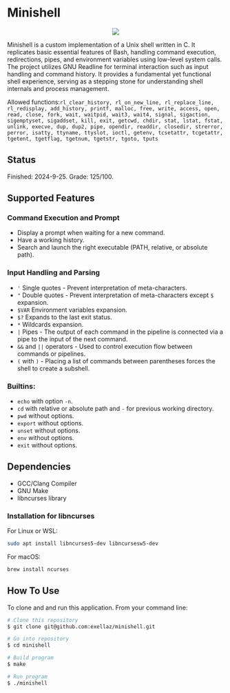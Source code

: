
# Minishell

<p align="center">
	<img src="https://github.com/user-attachments/assets/f66b33b1-7de1-47ab-9d8a-0fc64063ed43"
</p>

Minishell is a custom implementation of a Unix shell written in C. It replicates basic essential features of Bash, handling command execution, redirections, pipes, and environment variables using low-level system calls. The project utilizes GNU Readline for terminal interaction such as input handling and command history. It provides a fundamental yet functional shell experience, serving as a stepping stone for understanding shell internals and process management.

Allowed functions:`rl_clear_history, rl_on_new_line,
rl_replace_line, rl_redisplay, add_history,
printf, malloc, free, write, access, open, read,
close, fork, wait, waitpid, wait3, wait4, signal,
sigaction, sigemptyset, sigaddset, kill, exit,
getcwd, chdir, stat, lstat, fstat, unlink, execve,
dup, dup2, pipe, opendir, readdir, closedir,
strerror, perror, isatty, ttyname, ttyslot, ioctl,
getenv, tcsetattr, tcgetattr, tgetent, tgetflag,
tgetnum, tgetstr, tgoto, tputs`

## Status
Finished: 2024-9-25. Grade: 125/100.

## Supported Features

### Command Execution and Prompt
- Display a prompt when waiting for a new command.
- Have a working history.
- Search and launch the right executable (PATH, relative, or absolute path).

### Input Handling and Parsing
- `'` Single quotes - Prevent interpretation of meta-characters.
- `"` Double quotes - Prevent interpretation of meta-characters except `$` expansion.
- `$VAR` Environment variables expansion.
- `$?` Expands to the last exit status.
- `*` Wildcards expansion.
- `|` Pipes - The output of each command in the pipeline is connected via a pipe to the input of the next command.
- `&&` and `||` operators - Used to control execution flow between commands or pipelines.
- `(` with `)` - Placing a list of commands between parentheses forces the shell to create a subshell.

### Builtins:
- `echo` with option `-n`.
- `cd` with relative or absolute path and `-` for previous working directory.
- `pwd` without options.
- `export` without options.
- `unset` without options.
- `env` without options.
- `exit` without options.

## Dependencies
- GCC/Clang Compiler
- GNU Make
- libncurses library

### Installation for libncurses
For Linux or WSL:
```sh
sudo apt install libncurses5-dev libncursesw5-dev
```

For macOS:
```sh
brew install ncurses
```

## How To Use
To clone and and run this application. From your command line:
```sh
# Clone this repository
$ git clone git@github.com:exellaz/minishell.git

# Go into repository
$ cd minishell

# Build program
$ make

# Run program
$ ./minishell
```